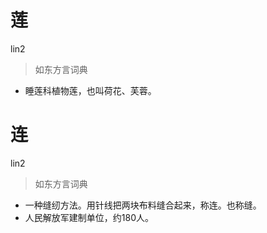 # 莲
lin2
> 如东方言词典
- 睡莲科植物莲，也叫荷花、芙蓉。

# 连
lin2
> 如东方言词典
- 一种缝纫方法。用针线把两块布料缝合起来，称连。也称缝。
- 人民解放军建制单位，约180人。
